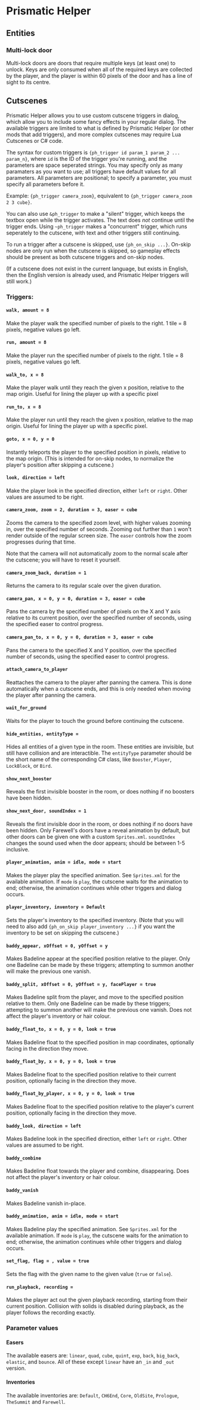 # Prismatic Helper

## Entities

### Multi-lock door
Multi-lock doors are doors that require multiple keys (at least one) to unlock. Keys are only consumed when all of the required keys are collected by the player, and the player is within 60 pixels of the door and has a line of sight to its centre.

## Cutscenes
Prismatic Helper allows you to use custom cutscene triggers in dialog, which allow you to include some fancy effects in your regular dialog. The available triggers are limited to what is defined by Prismatic Helper (or other mods that add triggers), and more complex cutscenes may require Lua Cutscenes or C# code.

The syntax for custom triggers is `{ph_trigger id param_1 param_2 ... param_n}`, where `id` is the ID of the trigger you're running, and the parameters are space seperated strings. You may specify only as many paramaters as you want to use; all triggers have default values for all parameters. All parameters are positional; to specify a parameter, you must specify all parameters before it.

Example: `{ph_trigger camera_zoom}`, equivalent to `{ph_trigger camera_zoom 2 3 cube}`.

You can also use `&ph_trigger` to make a "silent" trigger, which keeps the textbox open while the trigger activates. The text does *not* continue until the trigger ends. Using `~ph_trigger` makes a "concurrent" trigger, which runs seperately to the cutscene, with text and other triggers still continuing.

To run a trigger after a cutscene is skipped, use `{ph_on_skip ...}`. On-skip nodes are only run when the cutscene is skipped, so gameplay effects should be present as both cutscene triggers and on-skip nodes.

(If a cutscene does not exist in the current language, but exists in English, then the English version is already used, and Prismatic Helper triggers will still work.)

### Triggers:

#### `walk, amount = 8`
Make the player walk the specified number of pixels to the right. 1 tile = 8 pixels, negative values go left.

#### `run, amount = 8`
Make the player run the specified number of pixels to the right. 1 tile = 8 pixels, negative values go left.

#### `walk_to, x = 8`
Make the player walk until they reach the given x position, relative to the map origin. Useful for lining the player up with a specific pixel

#### `run_to, x = 8`
Make the player run until they reach the given x position, relative to the map origin. Useful for lining the player up with a specific pixel.

#### `goto, x = 0, y = 0`
Instantly teleports the player to the specified position in pixels, relative to the map origin. (This is intended for on-skip nodes, to normalize the player's position after skipping a cutscene.)

#### `look, direction = left`
Make the player look in the specified direction, either `left` or `right`. Other values are assumed to be right.

#### `camera_zoom, zoom = 2, duration = 3, easer = cube`
Zooms the camera to the specified zoom level, with higher values zooming in, over the specified number of seconds. Zooming out further than `1` won't render outside of the regular screen size. The `easer` controls how the zoom progresses during that time.

Note that the camera will not automatically zoom to the normal scale after the cutscene; you will have to reset it yourself.

#### `camera_zoom_back, duration = 1`
Returns the camera to its regular scale over the given duration.

#### `camera_pan, x = 0, y = 0, duration = 3, easer = cube`
Pans the camera by the specified number of pixels on the X and Y axis relative to its current position, over the specified number of seconds, using the specified easer to control progress.

#### `camera_pan_to, x = 0, y = 0, duration = 3, easer = cube`
Pans the camera to the specified X and Y position, over the specified number of seconds, using the specified easer to control progress.

#### `attach_camera_to_player`
Reattaches the camera to the player after panning the camera. This is done automatically when a cutscene ends, and this is only needed when moving the player after panning the camera.

#### `wait_for_ground`
Waits for the player to touch the ground before continuing the cutscene.

#### `hide_entities, entityType = `
Hides all entities of a given type in the room. These entities are invisible, but still have collision and are interactible. The `entityType` parameter should be the short name of the corresponding C# class, like `Booster`, `Player`, `LockBlock`, or `Bird`.

#### `show_next_booster`
Reveals the first invisible booster in the room, or does nothing if no boosters have been hidden.

#### `show_next_door, soundIndex = 1`
Reveals the first invisible door in the room, or does nothing if no doors have been hidden. Only Farewell's doors have a reveal animation by default, but other doors can be given one with a custom `Sprites.xml`. `soundIndex` changes the sound used when the door appears; should be between 1-5 inclusive.

#### `player_animation, anim = idle, mode = start`
Makes the player play the specified animation. See `Sprites.xml` for the available animation. If `mode` is `play`, the cutscene waits for the animation to end; otherwise, the animation continues while other triggers and dialog occurs.

#### `player_inventory, inventory = Default`
Sets the player's inventory to the specified inventory. (Note that you will need to also add `{ph_on_skip player_inventory ...}` if you want the inventory to be set on skipping the cutscene.)

#### `baddy_appear, xOffset = 0, yOffset = y`
Makes Badeline appear at the specified position relative to the player. Only one Badeline can be made by these triggers; attempting to summon another will make the previous one vanish.

#### `baddy_split, xOffset = 0, yOffset = y, facePlayer = true`
Makes Badeline split from the player, and move to the specified position relative to them. Only one Badeline can be made by these triggers; attempting to summon another will make the previous one vanish. Does not affect the player's inventory or hair colour.

#### `baddy_float_to, x = 0, y = 0, look = true`
Makes Badeline float to the specified position in map coordinates, optionally facing in the direction they move.

#### `baddy_float_by, x = 0, y = 0, look = true`
Makes Badeline float to the specified position relative to their current position, optionally facing in the direction they move.

#### `baddy_float_by_player, x = 0, y = 0, look = true`
Makes Badeline float to the specified position relative to the player's current position, optionally facing in the direction they move.

#### `baddy_look, direction = left`
Makes Badeline look in the specified direction, either `left` or `right`. Other values are assumed to be right.

#### `baddy_combine`
Makes Badeline float towards the player and combine, disappearing. Does not affect the player's inventory or hair colour.

#### `baddy_vanish`
Makes Badeline vanish in-place.

#### `baddy_animation, anim = idle, mode = start`
Makes Badeline play the specified animation. See `Sprites.xml` for the available animation. If `mode` is `play`, the cutscene waits for the animation to end; otherwise, the animation continues while other triggers and dialog occurs.

#### `set_flag, flag = , value = true`
Sets the flag with the given name to the given value (`true` or `false`).

#### `run_playback, recording =`
Makes the player act out the given playback recording, starting from their current position. Collision with solids is disabled during playback, as the player follows the recording exactly.

### Parameter values

#### Easers
The available easers are: `linear`, `quad`, `cube`, `quint`, `exp`, `back`, `big_back`, `elastic`, and `bounce`. All of these except `linear` have an `_in` and `_out` version.

#### Inventories
The available inventories are: `Default`, `CH6End`, `Core`, `OldSite`, `Prologue`, `TheSummit` and `Farewell`.